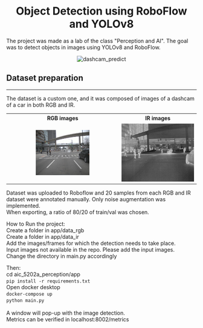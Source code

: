 <h1 align="center">Object Detection using RoboFlow and YOLOv8</h1>

The project was made as a lab of the class "Perception and AI". 
The goal was to detect objects in images using YOLOv8 and RoboFlow.

<p align="center"><img src="./misc/final.gif" alt="dashcam_predict" width="70%"></p>


<h2>Dataset preparation</h2>
<hr>
The dataset is a custom one, and it was composed of images of a dashcam of a car in both RGB and IR.
<div style="text-align: center;">
<table>
  <tr>
    <th align="center">RGB images</th>
    <th align="center">IR images</th>
  </tr>
  <tr>
    <td align="center">
      <img src="./misc/rgb_sample.jpg" alt="rgb_sample" width="50%">
    </td>
    <td align="center">
      <img src="./misc/ir_sample.jpg" alt="ir_sample">
    </td>
  </tr>
</table>
</div>

Dataset was uploaded to Roboflow and 20 samples from each RGB and IR dataset were annotated manually. Only noise augmentation was implemented. 
<br>
When exporting, a ratio of 80/20 of train/val was chosen.
<br>

How to Run the project:
<br>Create a folder in app/data_rgb
<br>Create a folder in app/data_ir
<br>Add the images/frames for which the detection needs to take place.
<br>Input images not available in the repo. Please add the input images.
<br>Change the directory in main.py accordingly

Then:
<br>cd aic_5202a_perception/app
<br>`pip install -r requirements.txt`
<br>Open docker desktop
<br>`docker-compose up`
<br>`python main.py`
<br>
<br>A window will pop-up with the image detection.
<br>Metrics can be verified in localhost:8002/metrics
